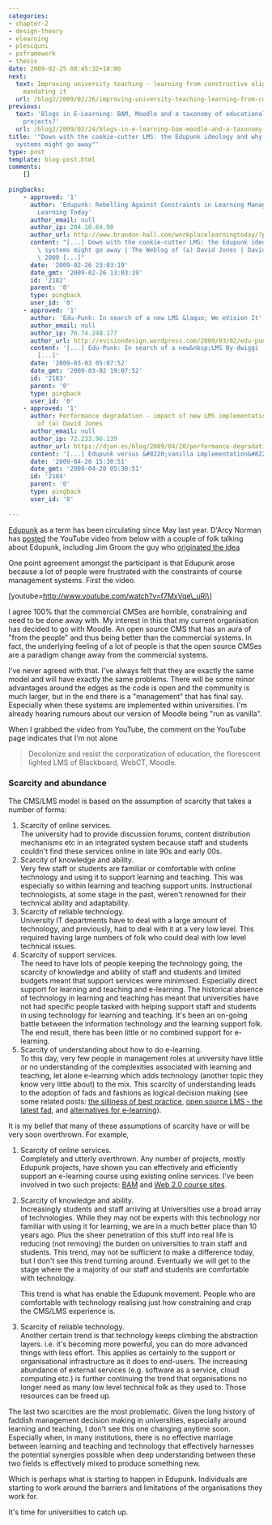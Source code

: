 ```yaml
---
categories:
- chapter-2
- design-theory
- elearning
- plescquni
- psframework
- thesis
date: 2009-02-25 08:45:32+10:00
next:
  text: Improving university teaching - learning from constructive alignment by *NOT*
    mandating it
  url: /blog2/2009/02/26/improving-university-teaching-learning-from-constructive-alignment-by-not-mandating-it/
previous:
  text: 'Blogs in E-Learning: BAM, Moodle and a taxonomy of educational aggregation
    projects?'
  url: /blog2/2009/02/24/blogs-in-e-learning-bam-moodle-and-a-taxonomy-of-educational-aggregation-projects/
title: '"Down with the cookie-cutter LMS: the Edupunk ideology and why integrated
  systems might go away"'
type: post
template: blog-post.html
comments:
    []
    
pingbacks:
    - approved: '1'
      author: 'Edupunk: Rebelling Against Constraints in Learning Management | Workplace
        Learning Today'
      author_email: null
      author_ip: 204.10.64.90
      author_url: http://www.brandon-hall.com/workplacelearningtoday/?p=3205
      content: "[...] Down with the cookie-cutter LMS: the Edupunk ideology and why integrated\
        \ systems might go away | The Weblog of (a) David Jones | David Jones \_| 25 February\
        \ 2009 [...]"
      date: '2009-02-26 23:03:19'
      date_gmt: '2009-02-26 13:03:19'
      id: '2182'
      parent: '0'
      type: pingback
      user_id: '0'
    - approved: '1'
      author: 'Edu-Punk: In search of a new LMS &laquo; We eVision It'
      author_email: null
      author_ip: 76.74.248.177
      author_url: http://evisiondesign.wordpress.com/2009/03/02/edu-punk-in-search-of-a-new-lms/
      content: '[...] Edu-Punk: In search of a new&nbsp;LMS By dwiggi  https://djon.es/blog/2009/02/25/down-with-the-cookie-cutter-lms-the-edupunk-ideology-and...
        [...]'
      date: '2009-03-03 05:07:52'
      date_gmt: '2009-03-02 19:07:52'
      id: '2183'
      parent: '0'
      type: pingback
      user_id: '0'
    - approved: '1'
      author: Performance degradation - impact of new LMS implementation &laquo; The Weblog
        of (a) David Jones
      author_email: null
      author_ip: 72.233.96.139
      author_url: https://djon.es/blog/2009/04/20/performance-degradation-impact-of-new-lms-implementation/
      content: '[...] Edupunk versus &#8220;vanilla implementation&#8221;; [...]'
      date: '2009-04-20 15:30:51'
      date_gmt: '2009-04-20 05:30:51'
      id: '2184'
      parent: '0'
      type: pingback
      user_id: '0'
    
---
```

[Edupunk](http://en.wikipedia.org/wiki/Edupunk) as a term has been circulating since May last year. D'Arcy Norman has [posted](http://www.darcynorman.net/2009/02/24/now-this-is-edupunk/) the YouTube video from below with a couple of folk talking about Edupunk, including Jim Groom the guy who [originated the idea](http://bavatuesdays.com/the-glass-bees/)

One point agreement amongst the participant is that Edupunk arose because a lot of people were frustrated with the constraints of course management systems. First the video.

\[youtube=http://www.youtube.com/watch?v=f7MxVqe\_uRI\]

I agree 100% that the commercial CMSes are horrible, constraining and need to be done away with. My interest in this that my current organisation has decided to go with Moodle. An open source CMS that has an aura of "from the people" and thus being better than the commercial systems. In fact, the underlying feeling of a lot of people is that the open source CMSes are a paradigm change away from the commercial systems.

I've never agreed with that. I've always felt that they are exactly the same model and will have exactly the same problems. There will be some minor advantages around the edges as the code is open and the community is much larger, but in the end there is a "management" that has final say. Especially when these systems are implemented within universities. I'm already hearing rumours about our version of Moodle being "run as vanilla".

When I grabbed the video from YouTube, the comment on the YouTube page indicates that I'm not alone

> Decolonize and resist the corporatization of education, the florescent lighted LMS of Blackboard, WebCT, Moodle.

### Scarcity and abundance

The CMS/LMS model is based on the assumption of scarcity that takes a number of forms:

1. Scarcity of online services.  
    The university had to provide discussion forums, content distribution mechanisms etc in an integrated system because staff and students couldn't find these services online in late 90s and early 00s.
2. Scarcity of knowledge and ability.  
    Very few staff or students are familiar or comfortable with online technology and using it to support learning and teaching. This was especially so within learning and teaching support units. Instructional technologists, at some stage in the past, weren't renowned for their technical ability and adaptability.
3. Scarcity of reliable technology.  
    University IT departments have to deal with a large amount of technology, and previously, had to deal with it at a very low level. This required having large numbers of folk who could deal with low level technical issues.
4. Scarcity of support services.  
    The need to have lots of people keeping the technology going, the scarcity of knowledge and ability of staff and students and limited budgets meant that support services were minimised. Especially direct support for learning and teaching and e-learning. The historical absence of technology in learning and teaching has meant that universities have not had specific people tasked with helping support staff and students in using technology for learning and teaching. It's been an on-going battle between the information technology and the learning support folk. The end result, there has been little or no combined support for e-learning.
5. Scarcity of understanding about how to do e-learning.  
    To this day, very few people in management roles at university have little or no understanding of the complexities associated with learning and teaching, let alone e-learning which adds technology (another topic they know very little about) to the mix. This scarcity of understanding leads to the adoption of fads and fashions as logical decision making (see some related posts: [the silliness of best practice](/blog2/2009/02/09/on-the-silliness-of-best-practice-or-why-you-shouldnt-just-copy-successful-organisations/), [open source LMS - the latest fad](/blog2/2009/01/21/open-source-learning-management-systems-the-latest-fad-in-e-learning/), and [alternatives for e-learning](/blog2/2009/02/15/alternatives-for-the-institutional-implementation-of-e-learning-lessons-from-13-years-of-webfuse/)).

It is my belief that many of these assumptions of scarcity have or will be very soon overthrown. For example,

1. Scarcity of online services.  
    Completely and utterly overthrown. Any number of projects, mostly Edupunk projects, have shown you can effectively and efficiently support an e-learning course using existing online services. I've been involved in two such projects: [BAM](/blog2/research/bam-blog-aggregation-management/) and [Web 2.0 course sites](/blog2/2007/07/11/cqus-first-web-20-course-site-goes-live/).
2. Scarcity of knowledge and ability.  
    Increasingly students and staff arriving at Universities use a broad array of technologies. While they may not be experts with this technology nor familiar with using it for learning, we are in a much better place than 10 years ago. Plus the sheer penetration of this stuff into real life is reducing (not removing) the burden on universities to train staff and students. This trend, may not be sufficient to make a difference today, but I don't see this trend turning around. Eventually we will get to the stage where the a majority of our staff and students are comfortable with technology.
    
    This trend is what has enable the Edupunk movement. People who are comfortable with technology realising just how constraining and crap the CMS/LMS experience is.
    
3. Scarcity of reliable technology.  
    Another certain trend is that technology keeps climbing the abstraction layers. i.e. it's becoming more powerful, you can do more advanced things with less effort. This applies as certainly to the support or organisational infrastructure as it does to end-users. The increasing abundance of external services (e.g. software as a service, cloud computing etc.) is further continuing the trend that organisations no longer need as many low level technical folk as they used to. Those resources can be freed up.

The last two scarcities are the most problematic. Given the long history of faddish management decision making in universities, especially around learning and teaching, I don't see this one changing anytime soon. Especially when, in many institutions, there is no effective marriage between learning and teaching and technology that effectively harnesses the potential synergies possible when deep understanding between these two fields is effectively mixed to produce something new.

Which is perhaps what is starting to happen in Edupunk. Individuals are starting to work around the barriers and limitations of the organisations they work for.

It's time for universities to catch up.